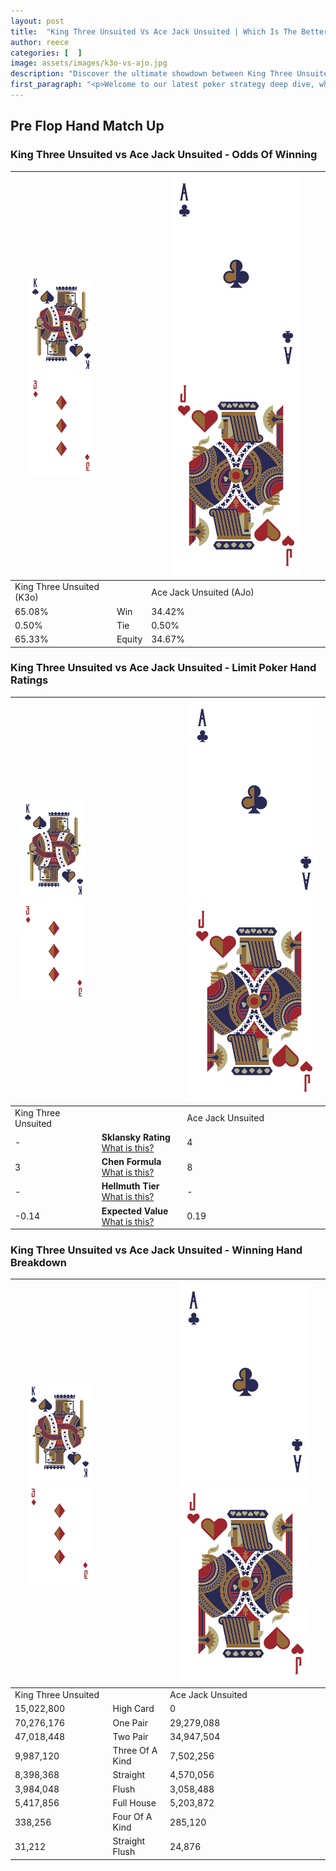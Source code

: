 ```yaml
---
layout: post
title:  "King Three Unsuited Vs Ace Jack Unsuited | Which Is The Better Hand In Poker? A Complete Guide"
author: reece
categories: [  ]
image: assets/images/k3o-vs-ajo.jpg
description: "Discover the ultimate showdown between King Three Unsuited and Ace Jack Unsuited in poker! Uncover the odds, strategies, and scenarios where one hand triumphs over the other. Get ready to up your poker game with this thrilling analysis."
first_paragraph: "<p>Welcome to our latest poker strategy deep dive, where we're pitting two distinct hands against each other in a high-stakes showdown: King Three Unsuited vs Ace Jack Unsuited.</p><p>In the dynamic world of poker, every decision counts, and knowing which hand holds the upper hand is key to your success at the table.</p><p>In this article, we'll dissect these two hands, explore the scenarios where one dominates the other, and equip you with the knowledge to make strategic choices that can tip the odds in your favor.</p><p>Get ready to unravel the intriguing dynamics of these poker hands and elevate your game to new heights.</p>"
---
```




[comment]: # (sp0)

## Pre Flop Hand Match Up

<div class="table hand-ratings" markdown="1"> 



### King Three Unsuited vs Ace Jack Unsuited - Odds Of Winning


    
| ![image info](assets/images/hand1/K.png) ![image info](assets/images/hand1/3o.png) |  | ![image info](assets/images/hand2/A.png) ![image info](assets/images/hand2/Jo.png) |
| -------- | -------- | -------- |
| King Three Unsuited (K3o) |  | Ace Jack Unsuited (AJo) |
| 65.08% | Win | 34.42% |
| 0.50% | Tie | 0.50% |
| 65.33% | Equity | 34.67% |




[comment]: # (sp1)



### King Three Unsuited vs Ace Jack Unsuited - Limit Poker Hand Ratings


    
| ![image info](assets/images/hand1/K.png) ![image info](assets/images/hand1/3o.png) |  | ![image info](assets/images/hand2/A.png) ![image info](assets/images/hand2/Jo.png) |
| -------- | -------- | -------- |
| King Three Unsuited |  | Ace Jack Unsuited |
| - | **Sklansky Rating** [What is this?](/sklansky-rating-explained) | 4 |
| 3 | **Chen Formula** [What is this?](/chen-formula-explained) | 8 |
| - | **Hellmuth Tier** [What is this?](/Hellmuth-tier-explained) | - |
| -0.14 | **Expected Value** [What is this?](/expected-value-explained) | 0.19 |




[comment]: # (sp2)



### King Three Unsuited vs Ace Jack Unsuited - Winning Hand Breakdown


    
| ![image info](assets/images/hand1/K.png) ![image info](assets/images/hand1/3o.png) |  | ![image info](assets/images/hand2/A.png) ![image info](assets/images/hand2/Jo.png) |
| -------- | -------- | -------- |
| King Three Unsuited |  | Ace Jack Unsuited |
| 15,022,800 | High Card | 0 |
| 70,276,176 | One Pair | 29,279,088 |
| 47,018,448 | Two Pair | 34,947,504 |
| 9,987,120 | Three Of A Kind | 7,502,256 |
| 8,398,368 | Straight | 4,570,056 |
| 3,984,048 | Flush | 3,058,488 |
| 5,417,856 | Full House | 5,203,872 |
| 338,256 | Four Of A Kind | 285,120 |
| 31,212 | Straight Flush | 24,876 |




[comment]: # (sp3)



</div>

[comment]: # (sp4)



[comment]: # (sp5)

